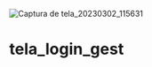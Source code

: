 ![Captura de tela_20230302_115631](https://user-images.githubusercontent.com/102370008/222466021-3d8286bf-be6c-4fed-a1d0-bbf01a6a6d0c.png)
# tela_login_gest
